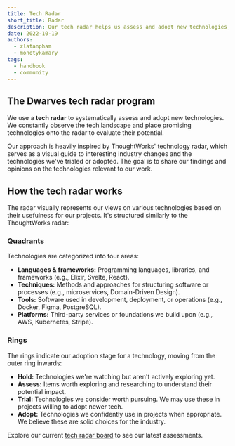 ```yaml
---
title: Tech Radar
short_title: Radar
description: Our tech radar helps us assess and adopt new technologies, inspired by ThoughtWorks. Learn about its structure and how we use it.
date: 2022-10-19
authors:
  - zlatanpham
  - monotykamary
tags:
  - handbook
  - community
---
```


## The Dwarves tech radar program

We use a **tech radar** to systematically assess and adopt new technologies. We constantly observe the tech landscape and place promising technologies onto the radar to evaluate their potential.

Our approach is heavily inspired by ThoughtWorks' technology radar, which serves as a visual guide to interesting industry changes and the technologies we've trialed or adopted. The goal is to share our findings and opinions on the technologies relevant to our work.

## How the tech radar works

The radar visually represents our views on various technologies based on their usefulness for our projects. It's structured similarly to the ThoughtWorks radar:

### Quadrants

Technologies are categorized into four areas:

- **Languages & frameworks:** Programming languages, libraries, and frameworks (e.g., Elixir, Svelte, React).
- **Techniques:** Methods and approaches for structuring software or processes (e.g., microservices, Domain-Driven Design).
- **Tools:** Software used in development, deployment, or operations (e.g., Docker, Figma, PostgreSQL).
- **Platforms:** Third-party services or foundations we build upon (e.g., AWS, Kubernetes, Stripe).

### Rings

The rings indicate our adoption stage for a technology, moving from the outer ring inwards:

- **Hold:** Technologies we're watching but aren't actively exploring yet.
- **Assess:** Items worth exploring and researching to understand their potential impact.
- **Trial:** Technologies we consider worth pursuing. We may use these in projects willing to adopt newer tech.
- **Adopt:** Technologies we confidently use in projects when appropriate. We believe these are solid choices for the industry.

Explore our current [tech radar board](https://radar.d.foundation/) to see our latest assessments.

